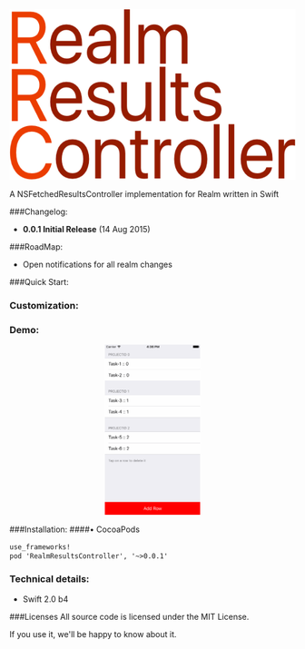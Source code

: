 <img src="Images/RRCHigh.png" height="300px"/>

A NSFetchedResultsController implementation for Realm written in Swift

###Changelog:

- __0.0.1 Initial Release__ (14 Aug 2015)

###RoadMap:

- Open notifications for all realm changes

###Quick Start:

### Customization:

### Demo:
<p align="center">
<img src="Images/RRCDemo.gif" height="300px"/>
</p>

###Installation:
####• CocoaPods

```
use_frameworks!
pod 'RealmResultsController', '~>0.0.1'
```

### Technical details:
- Swift 2.0 b4

###Licenses
All source code is licensed under the MIT License.

If you use it, we'll be happy to know about it.